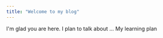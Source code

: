 ```yaml
---
title: "Welcome to my blog"
---
```


I'm glad you are here. I plan to talk about ...
My learning plan
